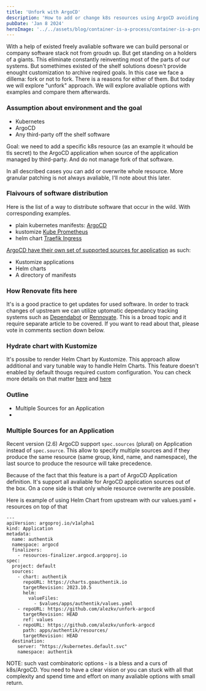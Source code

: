 ```yaml
---
title: 'Unfork with ArgoCD'
description: 'How to add or change k8s resources using ArgoCD avoiding forking of third-party software.'
pubDate: 'Jan 8 2024'
heroImage: '../../assets/blog/container-is-a-process/container-is-a-process.png'
---
```


With a help of existed freely avaliable software we can build personal or company software stack not from groudn up. But get standing on a holders of a giants. This eliminate constantly reinventing most of the parts of our systems. But somethimes existed of the shelf solutions doesn't provide enought customization to archive reqired goals. In this case we face a dillema: fork or not to fork. There is a reasons for either of them. But today we will explore "unfork" approach. We will explore avaliable options with examples and compare them afterwards.

### Assumption about environment and the goal

- Kubernetes
- ArgoCD
- Any third-party off the shelf software

Goal: we need to add a specific k8s resource (as an example it whould be tls secret) to the ArgoCD application when source of the application managed by third-party. And do not manage fork of that software.

In all described cases you can add or overwrite whole resource. More granular patching is not always avaliable, I'll note about this later.

### Flaivours of software distribution

Here is the list of a way to distribute software that occur in the wild. With corresponding examples.

- plain kubernetes manifests: [ArgoCD](https://argo-cd.readthedocs.io/en/stable/operator-manual/installation/#multi-tenant)
- kustomize [Kube Prometheus](https://github.com/prometheus-operator/kube-prometheus/blob/main/kustomization.yaml)
- helm chart [Traefik Ingress](https://github.com/traefik/traefik-helm-chart)

[ArgoCD have their own set of supported sources for application](https://argo-cd.readthedocs.io/en/stable/user-guide/application_sources/) as such:

- Kustomize applications
- Helm charts
- A directory of manifests

### How Renovate fits here

It's is a good practice to get updates for used software. In order to track changes of upstream we can utilize uptomatic dependancy tracking systems such as [Dependabot](https://github.com/dependabot) or [Rennovate](https://github.com/renovatebot/renovate). This is a broad topic and it require separate article to be covered. If you want to read about that, please vote in comments section down below.

### Hydrate chart with Kustomize

It's possibe to render Helm Chart by Kustomize. This approach allow additional and vary tunable way to handle Helm Charts. This feature doesn't enabled by default thougs required custom configuration. You can check more details on that matter [here](https://argo-cd.readthedocs.io/en/stable/user-guide/kustomize/#kustomizing-helm-charts) and [here](https://kubectl.docs.kubernetes.io/references/kustomize/builtins/#_helmchartinflationgenerator_)

### Outline

- Multiple Sources for an Application
-

### Multiple Sources for an Application

Recent version (2.6) ArgoCD support `spec.sources` (plural) on Application instead of `spec.source`. This allow to specify multiple sources and if they produce the same resource (same group, kind, name, and namespace), the last source to produce the resource will take precedence.

Because of the fact that this feature is a part of ArgoCD Application definition. It's support all avaliable for ArgoCD application sources out of the box. On a cone side is that only whole resource overwrite are possible.

Here is example of using Helm Chart from upstream with our values.yaml + resources on top of that
```
---
apiVersion: argoproj.io/v1alpha1
kind: Application
metadata:
  name: authentik
  namespace: argocd
  finalizers:
    - resources-finalizer.argocd.argoproj.io
spec:
  project: default
  sources:
    - chart: authentik
      repoURL: https://charts.goauthentik.io
      targetRevision: 2023.10.5
      helm:
        valueFiles:
          - $values/apps/authentik/values.yaml
    - repoURL: https://github.com/alezkv/unfork-argocd
      targetRevision: HEAD
      ref: values
    - repoURL: https://github.com/alezkv/unfork-argocd
      path: apps/authentik/resources/
      targetRevision: HEAD
  destination:
    server: "https://kubernetes.default.svc"
    namespace: authentik
```


NOTE: such vast combinatoric options - is a bless and a curs of k8s/ArgoCD. You need to have a clear vision or you can stuck with all that complexity and spend time and effort on many avaliable options with small return.

